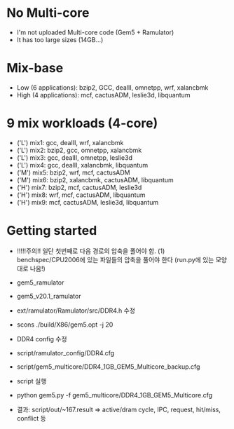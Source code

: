 # No Multi-core

- I'm not uploaded Multi-core code (Gem5 + Ramulator)
- It has too large sizes (14GB...)

# Mix-base
- Low (6 applications): bzip2, GCC, dealII, omnetpp, wrf, xalancbmk
- High (4 applications): mcf, cactusADM, leslie3d, libquantum

# 9 mix workloads (4-core)
- ('L') mix1: gcc, dealII, wrf, xalancbmk
- ('L') mix2: bzip2, gcc, omnetpp, xalancbmk
- ('L') mix3: gcc, dealII, omnetpp, leslie3d
- ('L') mix4: gcc, dealII, xalancbmk, libquantum
- ('M') mix5: bzip2, wrf, mcf, cactusADM
- ('M') mix6: bzip2, xalancbmk, cactusADM, libquantum
- ('H') mix7: bzip2, mcf, cactusADM, leslie3d
- ('H') mix8: wrf, mcf, cactusADM, libquantum
- ('H') mix9: mcf, cactusADM, leslie3d, libquantum


# Getting started
- !!!!!주의!! 일단 첫번째로 다음 경로의 압축을 폴어야 함.
 (1) benchspec/CPU2006에 있는 파일들의 압축을 풀어야 한다 (run.py에 있는 모양대로 나옴!)

- gem5_ramulator
- gem5_v20.1_ramulator
- ext/ramulator/Ramulator/src/DDR4.h 수정
- scons ./build/X86/gem5.opt -j 20


- DDR4 config 수정
- script/ramulator_config/DDR4.cfg
- script/gem5_multicore/DDR4_1GB_GEM5_Multicore_backup.cfg


- script 실행
- python gem5.py -f gem5_multicore/DDR4_1GB_GEM5_Multicore.cfg
- 결과: script/out/~167.result => active/dram cycle, IPC, request, hit/miss, conflict 등
